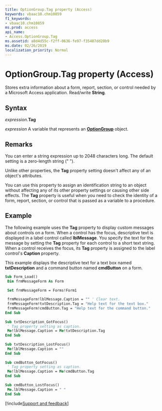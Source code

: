 ```yaml
---
title: OptionGroup.Tag property (Access)
keywords: vbaac10.chm10859
f1_keywords:
- vbaac10.chm10859
ms.prod: access
api_name:
- Access.OptionGroup.Tag
ms.assetid: a8d4d55c-f2ff-0636-fe97-f35407dd20b9
ms.date: 02/26/2019
localization_priority: Normal
---
```



# OptionGroup.Tag property (Access)

Stores extra information about a form, report, section, or control needed by a Microsoft Access application. Read/write **String**.


## Syntax

_expression_.**Tag**

_expression_ A variable that represents an **[OptionGroup](Access.OptionGroup.md)** object.


## Remarks

You can enter a string expression up to 2048 characters long. The default setting is a zero-length string (" ").

Unlike other properties, the **Tag** property setting doesn't affect any of an object's attributes.

You can use this property to assign an identification string to an object without affecting any of its other property settings or causing other side effects. The **Tag** property is useful when you need to check the identity of a form, report, section, or control that is passed as a variable to a procedure.


## Example

The following example uses the **Tag** property to display custom messages about controls on a form. When a control has the focus, descriptive text is displayed in a label control called **lblMessage**. You specify the text for the message by setting the **Tag** property for each control to a short text string. When a control receives the focus, its **Tag** property is assigned to the label control's **Caption** property. 

This example displays the descriptive text for a text box named **txtDescription** and a command button named **cmdButton** on a form.

```vb
Sub Form_Load() 
 Dim frmMessageForm As Form 
 
 Set frmMessageForm = Forms!Form1 
 
 frmMessageForm!lblMessage.Caption = "" ' Clear text. 
 frmMessageForm!txtDescription.Tag = "Help text for the text box." 
 frmMessageForm!cmdButton.Tag = "Help text for the command button." 
End Sub 
 
Sub txtDescription_GotFocus() 
 ' Tag property setting as caption. 
 Me!lblMessage.Caption = Me!txtDescription.Tag 
End Sub 
 
Sub txtDescription_LostFocus() 
 Me!lblMessage.Caption = "" 
End Sub 
 
Sub cmdButton_GotFocus() 
 ' Tag property setting as caption. 
 Me!lblMessage.Caption = Me!cmdButton.Tag 
End Sub 
 
Sub cmdButton_LostFocus() 
 Me.lblMessage.Caption = " " 
End Sub
```




[!include[Support and feedback](~/includes/feedback-boilerplate.md)]